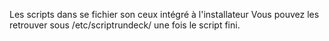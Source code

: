 Les scripts dans se fichier son ceux intégré à l'installateur
Vous pouvez les retrouver sous /etc/scriptrundeck/ une fois le script fini.
